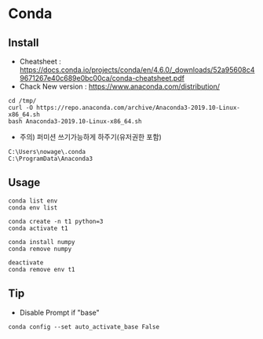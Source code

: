 # Conda
## Install
* Cheatsheet : https://docs.conda.io/projects/conda/en/4.6.0/_downloads/52a95608c49671267e40c689e0bc00ca/conda-cheatsheet.pdf
* Chack New version : https://www.anaconda.com/distribution/
```
cd /tmp/
curl -O https://repo.anaconda.com/archive/Anaconda3-2019.10-Linux-x86_64.sh
bash Anaconda3-2019.10-Linux-x86_64.sh
```
* 주의) 퍼미션 쓰기가능하게 하주기(유저권한 포함)
```
C:\Users\nowage\.conda
C:\ProgramData\Anaconda3
```


## Usage
```
conda list env
conda env list

conda create -n t1 python=3
conda activate t1

conda install numpy
conda remove numpy

deactivate
conda remove env t1
```

## Tip
* Disable Prompt if "base"
```
conda config --set auto_activate_base False
```

